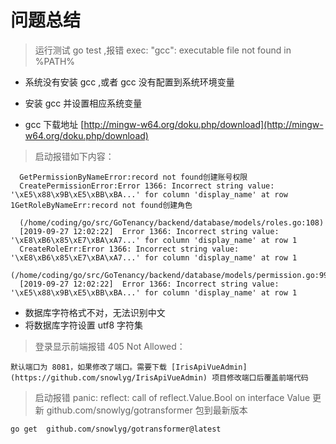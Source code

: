 # 问题总结

> 运行测试 go test ,报错 exec: "gcc": executable file not found in %PATH%
- 系统没有安装 gcc ,或者 gcc 没有配置到系统环境变量
- 安装 gcc 并设置相应系统变量

- gcc 下载地址
[http://mingw-w64.org/doku.php/download](http://mingw-w64.org/doku.php/download)


> 启动报错如下内容：
 ```
   GetPermissionByNameError:record not found创建账号权限
   CreatePermissionError:Error 1366: Incorrect string value: '\xE5\x88\x9B\xE5\xBB\xBA...' for column 'display_name' at row 1GetRoleByNameErr:record not found创建角色
   
   (/home/coding/go/src/GoTenancy/backend/database/models/roles.go:108) 
   [2019-09-27 12:02:22]  Error 1366: Incorrect string value: '\xE8\xB6\x85\xE7\xBA\xA7...' for column 'display_name' at row 1 
   CreateRoleErr:Error 1366: Incorrect string value: '\xE8\xB6\x85\xE7\xBA\xA7...' for column 'display_name' at row 1
   (/home/coding/go/src/GoTenancy/backend/database/models/permission.go:99) 
   [2019-09-27 12:02:22]  Error 1366: Incorrect string value: '\xE5\x88\x9B\xE5\xBB\xBA...' for column 'display_name' at row 1 
```
- 数据库字符格式不对，无法识别中文
- 将数据库字符设置 utf8 字符集

> 登录显示前端报错 405 Not Allowed：
 ```
默认端口为 8081，如果修改了端口。需要下载 [IrisApiVueAdmin](https://github.com/snowlyg/IrisApiVueAdmin) 项目修改端口后覆盖前端代码
 ```

> 启动报错 panic: reflect: call of reflect.Value.Bool on interface Value
> 更新 github.com/snowlyg/gotransformer 包到最新版本
 ```
go get  github.com/snowlyg/gotransformer@latest 
 ```